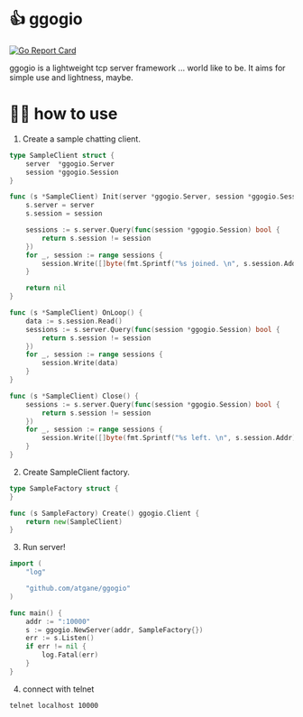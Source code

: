 # 👍 ggogio

[![Go Report Card](https://goreportcard.com/badge/github.com/atgane/ggogio)](https://goreportcard.com/report/github.com/atgane/ggogio)

ggogio is a lightweight tcp server framework ... world like to be. It aims for simple use and lightness, maybe.

# 😶‍🌫️ how to use

1. Create a sample chatting client.

```go
type SampleClient struct {
	server  *ggogio.Server
	session *ggogio.Session
}

func (s *SampleClient) Init(server *ggogio.Server, session *ggogio.Session) error {
	s.server = server
	s.session = session

	sessions := s.server.Query(func(session *ggogio.Session) bool {
		return s.session != session
	})
	for _, session := range sessions {
		session.Write([]byte(fmt.Sprintf("%s joined. \n", s.session.Addr)))
	}

	return nil
}

func (s *SampleClient) OnLoop() {
	data := s.session.Read()
	sessions := s.server.Query(func(session *ggogio.Session) bool {
		return s.session != session
	})
	for _, session := range sessions {
		session.Write(data)
	}
}

func (s *SampleClient) Close() {
	sessions := s.server.Query(func(session *ggogio.Session) bool {
		return s.session != session
	})
	for _, session := range sessions {
		session.Write([]byte(fmt.Sprintf("%s left. \n", s.session.Addr)))
	}
}
```

2. Create SampleClient factory.

```go
type SampleFactory struct {
}

func (s SampleFactory) Create() ggogio.Client {
	return new(SampleClient)
}
```

3. Run server!

```go
import (
	"log"

	"github.com/atgane/ggogio"
)

func main() {
	addr := ":10000"
	s := ggogio.NewServer(addr, SampleFactory{})
	err := s.Listen()
	if err != nil {
		log.Fatal(err)
	}
}
```

4. connect with telnet

```sh
telnet localhost 10000
```